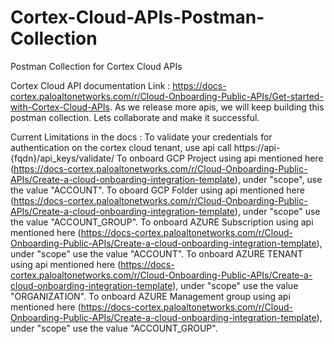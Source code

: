 # Cortex-Cloud-APIs-Postman-Collection
Postman Collection for Cortex Cloud APIs

Cortex Cloud API documentation Link : https://docs-cortex.paloaltonetworks.com/r/Cloud-Onboarding-Public-APIs/Get-started-with-Cortex-Cloud-APIs.
As we release more apis, we will keep building this postman collection. Lets collaborate and make it successful.

Current Limitations in the docs :
To validate your credentials for authentication on the cortex cloud tenant, use api call https://api-{fqdn}/api_keys/validate/
To onboard GCP Project using api mentioned here (https://docs-cortex.paloaltonetworks.com/r/Cloud-Onboarding-Public-APIs/Create-a-cloud-onboarding-integration-template), under "scope", use the value "ACCOUNT". 
To oboard GCP Folder using api mentioned here (https://docs-cortex.paloaltonetworks.com/r/Cloud-Onboarding-Public-APIs/Create-a-cloud-onboarding-integration-template), under "scope" use the value "ACCOUNT_GROUP".
To onboard AZURE Subscription using api mentioned here (https://docs-cortex.paloaltonetworks.com/r/Cloud-Onboarding-Public-APIs/Create-a-cloud-onboarding-integration-template), under "scope" use the value "ACCOUNT".
To onboard AZURE TENANT using api mentioned here (https://docs-cortex.paloaltonetworks.com/r/Cloud-Onboarding-Public-APIs/Create-a-cloud-onboarding-integration-template), under "scope" use the value "ORGANIZATION".
To onboard AZURE Management group using api mentioned here (https://docs-cortex.paloaltonetworks.com/r/Cloud-Onboarding-Public-APIs/Create-a-cloud-onboarding-integration-template), under "scope" use the value "ACCOUNT_GROUP".



